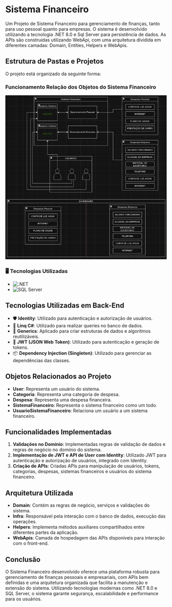 # Sistema Financeiro

Um Projeto de Sistema Financeiro para gerenciamento de finanças, tanto para uso pessoal quanto para empresas. O sistema é desenvolvido utilizando a tecnologia .NET 8.0 e Sql Server para persistência de dados. As APIs são construídas utilizando WebApi, com uma arquitetura dividida em diferentes camadas: Domain, Entities, Helpers e WebApis.

## Estrutura de Pastas e Projetos

O projeto está organizado da seguinte forma:

### Funcionamento Relação dos Objetos do Sistema Financeiro
![preview](./.github/Funcionamento.png)

### 🖥️ Tecnologias Utilizadas
- ![.NET](https://img.shields.io/badge/.NET-%235C2D91.svg?style=for-the-badge&logo=.net&logoColor=white)
- ![SQL Server](https://img.shields.io/badge/SQL_Server-%23CC2927.svg?style=for-the-badge&logo=microsoft-sql-server&logoColor=white)

## Tecnologias Utilizadas em Back-End

- 🛡️ **Identity**: Utilizado para autenticação e autorização de usuários.
- 📝 **Linq C#**: Utilizado para realizar queries no banco de dados.
- 🔄 **Generics**: Aplicado para criar estruturas de dados e algoritmos reutilizáveis.
- 🔐 **JWT (JSON Web Token)**: Utilizado para autenticação e geração de tokens.
- 📦 **Dependency Injection (Singleton)**: Utilizado para gerenciar as dependências das classes.

## Objetos Relacionados ao Projeto

- **User**: Representa um usuário do sistema.
- **Categoria**: Representa uma categoria de despesa.
- **Despesa**: Representa uma despesa financeira.
- **SistemaFinanceiro**: Representa o sistema financeiro como um todo.
- **UsuarioSistemaFinanceiro**: Relaciona um usuário a um sistema financeiro.

## Funcionalidades Implementadas

1. **Validações no Domínio**: Implementadas regras de validação de dados e regras de negócio no domínio do sistema.
2. **Implementação de JWT e API de User com Identity**: Utilizado JWT para autenticação e autorização de usuários, integrado com Identity.
3. **Criação de APIs**: Criadas APIs para manipulação de usuários, tokens, categorias, despesas, sistemas financeiros e usuários do sistema financeiro.

## Arquitetura Utilizada

- **Domain**: Contém as regras de negócio, serviços e validações do sistema.
- **Infra**: Responsável pela interação com o banco de dados, execução das operações.
- **Helpers**: Implementa métodos auxiliares compartilhados entre diferentes partes da aplicação.
- **WebApis**: Camada de hospedagem das APIs disponíveis para interação com o front-end.

## Conclusão

O Sistema Financeiro desenvolvido oferece uma plataforma robusta para gerenciamento de finanças pessoais e empresariais, com APIs bem definidas e uma arquitetura organizada que facilita a manutenção e extensão do sistema. Utilizando tecnologias modernas como .NET 8.0 e SQL Server, o sistema garante segurança, escalabilidade e performance para os usuários.
